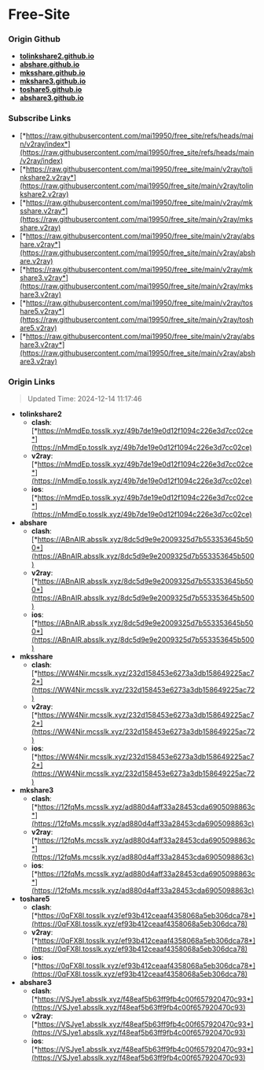 # Free-Site

### Origin Github

- [**tolinkshare2.github.io**](https://github.com/tolinkshare2/tolinkshare2.github.io)
- [**abshare.github.io**](https://github.com/abshare/abshare.github.io)
- [**mksshare.github.io**](https://github.com/mksshare/mksshare.github.io)
- [**mkshare3.github.io**](https://github.com/mkshare3/mkshare3.github.io)
- [**toshare5.github.io**](https://github.com/toshare5/toshare5.github.io)
- [**abshare3.github.io**](https://github.com/abshare3/abshare3.github.io)

### Subscribe Links

- [*https://raw.githubusercontent.com/mai19950/free_site/refs/heads/main/v2ray/index*](https://raw.githubusercontent.com/mai19950/free_site/refs/heads/main/v2ray/index)
- [*https://raw.githubusercontent.com/mai19950/free_site/main/v2ray/tolinkshare2.v2ray*](https://raw.githubusercontent.com/mai19950/free_site/main/v2ray/tolinkshare2.v2ray)
- [*https://raw.githubusercontent.com/mai19950/free_site/main/v2ray/mksshare.v2ray*](https://raw.githubusercontent.com/mai19950/free_site/main/v2ray/mksshare.v2ray)
- [*https://raw.githubusercontent.com/mai19950/free_site/main/v2ray/abshare.v2ray*](https://raw.githubusercontent.com/mai19950/free_site/main/v2ray/abshare.v2ray)
- [*https://raw.githubusercontent.com/mai19950/free_site/main/v2ray/mkshare3.v2ray*](https://raw.githubusercontent.com/mai19950/free_site/main/v2ray/mkshare3.v2ray)
- [*https://raw.githubusercontent.com/mai19950/free_site/main/v2ray/toshare5.v2ray*](https://raw.githubusercontent.com/mai19950/free_site/main/v2ray/toshare5.v2ray)
- [*https://raw.githubusercontent.com/mai19950/free_site/main/v2ray/abshare3.v2ray*](https://raw.githubusercontent.com/mai19950/free_site/main/v2ray/abshare3.v2ray)

### Origin Links

> Updated Time: 2024-12-14 11:17:46

- **tolinkshare2**
  - **clash**: [*https://nMmdEp.tosslk.xyz/49b7de19e0d12f1094c226e3d7cc02ce*](https://nMmdEp.tosslk.xyz/49b7de19e0d12f1094c226e3d7cc02ce)
  - **v2ray**: [*https://nMmdEp.tosslk.xyz/49b7de19e0d12f1094c226e3d7cc02ce*](https://nMmdEp.tosslk.xyz/49b7de19e0d12f1094c226e3d7cc02ce)
  - **ios**: [*https://nMmdEp.tosslk.xyz/49b7de19e0d12f1094c226e3d7cc02ce*](https://nMmdEp.tosslk.xyz/49b7de19e0d12f1094c226e3d7cc02ce)
- **abshare**
  - **clash**: [*https://ABnAIR.absslk.xyz/8dc5d9e9e2009325d7b553353645b500*](https://ABnAIR.absslk.xyz/8dc5d9e9e2009325d7b553353645b500)
  - **v2ray**: [*https://ABnAIR.absslk.xyz/8dc5d9e9e2009325d7b553353645b500*](https://ABnAIR.absslk.xyz/8dc5d9e9e2009325d7b553353645b500)
  - **ios**: [*https://ABnAIR.absslk.xyz/8dc5d9e9e2009325d7b553353645b500*](https://ABnAIR.absslk.xyz/8dc5d9e9e2009325d7b553353645b500)
- **mksshare**
  - **clash**: [*https://WW4Nir.mcsslk.xyz/232d158453e6273a3db158649225ac72*](https://WW4Nir.mcsslk.xyz/232d158453e6273a3db158649225ac72)
  - **v2ray**: [*https://WW4Nir.mcsslk.xyz/232d158453e6273a3db158649225ac72*](https://WW4Nir.mcsslk.xyz/232d158453e6273a3db158649225ac72)
  - **ios**: [*https://WW4Nir.mcsslk.xyz/232d158453e6273a3db158649225ac72*](https://WW4Nir.mcsslk.xyz/232d158453e6273a3db158649225ac72)
- **mkshare3**
  - **clash**: [*https://12fqMs.mcsslk.xyz/ad880d4aff33a28453cda6905098863c*](https://12fqMs.mcsslk.xyz/ad880d4aff33a28453cda6905098863c)
  - **v2ray**: [*https://12fqMs.mcsslk.xyz/ad880d4aff33a28453cda6905098863c*](https://12fqMs.mcsslk.xyz/ad880d4aff33a28453cda6905098863c)
  - **ios**: [*https://12fqMs.mcsslk.xyz/ad880d4aff33a28453cda6905098863c*](https://12fqMs.mcsslk.xyz/ad880d4aff33a28453cda6905098863c)
- **toshare5**
  - **clash**: [*https://0qFX8I.tosslk.xyz/ef93b412ceaaf4358068a5eb306dca78*](https://0qFX8I.tosslk.xyz/ef93b412ceaaf4358068a5eb306dca78)
  - **v2ray**: [*https://0qFX8I.tosslk.xyz/ef93b412ceaaf4358068a5eb306dca78*](https://0qFX8I.tosslk.xyz/ef93b412ceaaf4358068a5eb306dca78)
  - **ios**: [*https://0qFX8I.tosslk.xyz/ef93b412ceaaf4358068a5eb306dca78*](https://0qFX8I.tosslk.xyz/ef93b412ceaaf4358068a5eb306dca78)
- **abshare3**
  - **clash**: [*https://VSJye1.absslk.xyz/f48eaf5b63ff9fb4c00f657920470c93*](https://VSJye1.absslk.xyz/f48eaf5b63ff9fb4c00f657920470c93)
  - **v2ray**: [*https://VSJye1.absslk.xyz/f48eaf5b63ff9fb4c00f657920470c93*](https://VSJye1.absslk.xyz/f48eaf5b63ff9fb4c00f657920470c93)
  - **ios**: [*https://VSJye1.absslk.xyz/f48eaf5b63ff9fb4c00f657920470c93*](https://VSJye1.absslk.xyz/f48eaf5b63ff9fb4c00f657920470c93)
